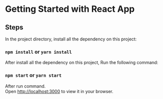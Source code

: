 # Getting Started with React App


## Steps

In the project directory, install all the dependency on this project:

### `npm install` or  `yarn install`

After install all the dependency on this project, Run the following command:

### `npm start` or  `yarn start`

After run command.\
Open [http://localhost:3000](http://localhost:3000) to view it in your browser.

